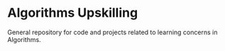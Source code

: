 # Algorithms Upskilling
General repository for code and projects related to learning concerns in Algorithms. 

